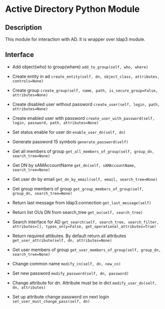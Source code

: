 # Active Directory Python Module

## Description

This module for interaction with AD. It is wrapper over ldap3 module.

## Interface

- Add object(who) to group(where)
```add_to_group(self, who, where)```

- Create entity in ad
```create_entity(self, dn, object_class, attributes, controls=None)```

- Create group
```create_group(self, name, path, is_secure_group=False, attributes=None)```

- Create disabled user without password
```create_user(self, login, path, attributes=None)```

- Create enabled user with password
```create_user_with_password(self, login, password, path, attributes=None)```

- Set status enable for user dn
```enable_user_dn(self, dn)```

- Generate password 15 symbols
```generate_password(self)```

- Get all members of group
```get_all_members_of_group(self, group_dn, search_tree=None)```

- Get DN by sAMAccountName
```get_dn(self, sAMAccountName, search_tree=None)```

- Get user dn by email
```get_dn_by_email(self, email, search_tree=None)```

- Get group members of group
```get_group_members_of_group(self, group_dn, search_tree=None)```

- Return last message from ldap3.connection
```get_last_message(self)```

- Return list OUs DN from search_tree
```get_ou(self, search_tree)```

- Search interface for AD
```get_search(self, search_tree, search_filter, attributes=[], types_only=False, get_operational_attributes=True)```

- Return required attibutes. By default return all attributes
```get_user_attribute(self, dn, attributes=None)```

- Get user members of group
```get_user_members_of_group(self, group_dn, search_tree=None)```

- Change common name
```modify_cn(self, dn, new_cn)```

- Set new password
```modify_password(self, dn, password)```

- Change attribute for dn. Attribute must be in dict
```modify_user_dn(self, dn, attributes)```

- Set up attribute change password on next login
```set_user_must_change_pass(self, dn)```
